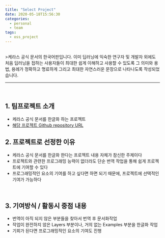 ```yaml
---
title: "Select Project"
date: 2020-05-18T15:56:30
categories:
  - personal
  - team
tags:
  - oss_project
---
```

<br>
>케라스 공식 문서의 한국어판입니다. 이미 딥러닝에 익숙한 연구자 및 개발자 외에도 처음 딥러닝을 접하는 사용자들이 최대한 쉽게 이해하고 사용할 수 있도록 그 의미와 용법, 용례가 정확하고 명료하게 그리고 최대한 자연스러운 문장으로 나타나도록 작성되었습니다. <br>
<hr>
<br>

## 1. 팀프로젝트 소개
* 케라스 공식 문서를 한글화 하는 프로젝트<br>
* [해당 프로젝트 Github repository URL](https://github.com/keras-team/keras-docs-ko)<br>


## 2. 프로젝트로 선정한 이유
* 케라스 공식 문서를 한글화 한다는 프로젝트 내용 자체가 참신한 주제이다<br>
* 프로젝트와 관련한 프로그래밍 능력이 없더라도 단순 번역 작업을 통해 쉽게 프로젝트에 기여할 수 있다<br>
* 프로그래밍적인 요소의 기여를 하고 싶다면 하면 되기 때문에, 프로젝트에 선택적인 기여가 가능하다<br>
<br>

## 3. 기여방식 / 활동시 중점 내용
* 번역이 아직 되지 않은 부분들을 찾아서 번역 후 문서화작업 <br>
* 작업이 완전하지 않은 Layers 부분이나, 거의 없는 Examples 부분을 한글화 작업<br>
* 기회가 된다면 프로그래밍적인 요소의 기여도 진행<br>
<br>
